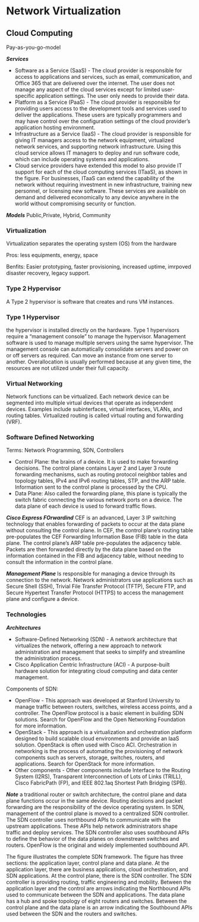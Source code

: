 # Network Virtualization

## Cloud Computing
Pay-as-you-go-model

***Services***
- Software as a Service (SaaS) - The cloud provider is responsible for access to applications and services, such as email, communication, and Office 365 that are delivered over the internet. The user does not manage any aspect of the cloud services except for limited user-specific application settings. The user only needs to provide their data.
- Platform as a Service (PaaS) - The cloud provider is responsible for providing users access to the development tools and services used to deliver the applications. These users are typically programmers and may have control over the configuration settings of the cloud provider’s application hosting environment.
- Infrastructure as a Service (IaaS) - The cloud provider is responsible for giving IT managers access to the network equipment, virtualized network services, and supporting network infrastructure. Using this cloud service allows IT managers to deploy and run software code, which can include operating systems and applications.
- Cloud service providers have extended this model to also provide IT support for each of the cloud computing services (ITaaS), as shown in the figure. For businesses, ITaaS can extend the capability of the network without requiring investment in new infrastructure, training new personnel, or licensing new software. These services are available on demand and delivered economically to any device anywhere in the world without compromising security or function.

***Models***
Public,Private, Hybrid, Community

### Virtualization
Virtualization separates the operating system (OS) from the hardware

Pros:
less equipments, energy, space

Benfits:
Easier prototyping, faster provisioning, increased uptime, imrpoved disaster recovery, legacy support.

### Type 2 Hypervisor
A Type 2 hypervisor is software that creates and runs VM instances.

### Type 1 Hypervisor
the hypervisor is installed directly on the hardware.
Type 1 hypervisors require a “management console” to manage the hypervisor. Management software is used to manage multiple servers using the same hypervisor. The management console can automatically consolidate servers and power on or off servers as required. Can move an instance from one server to another. Overallocation is usually performed because at any given time, the resources are not utilized under their full capacity.

### Virtual Networking
Network functions can be virtualized. Each network device can be segmented into multiple virtual devices that operate as independent devices. Examples include subinterfaces, virtual interfaces, VLANs, and routing tables. Virtualized routing is called virtual routing and forwarding (VRF).

### Software Defined Networking
Terms: Network Programming, SDN, Controllers

- Control Plane: the brains of a device. It is used to make forwarding decisions. The control plane contains Layer 2 and Layer 3 route forwarding mechanisms, such as routing protocol neighbor tables and topology tables, IPv4 and IPv6 routing tables, STP, and the ARP table. Information sent to the control plane is processed by the CPU.
- Data Plane: Also called the forwarding plane, this plane is typically the switch fabric connecting the various network ports on a device. The data plane of each device is used to forward traffic flows. 

***Cisco Express FOrwardind***
CEF is an advanced, Layer 3 IP switching technology that enables forwarding of packets to occur at the data plane without consulting the control plane. In CEF, the control plane’s routing table pre-populates the CEF Forwarding Information Base (FIB) table in the data plane. The control plane’s ARP table pre-populates the adjacency table. Packets are then forwarded directly by the data plane based on the information contained in the FIB and adjacency table, without needing to consult the information in the control plane.

***Management Plane***
Is responsible for managing a device through its connection to the network. Network administrators use applications such as Secure Shell (SSH), Trivial File Transfer Protocol (TFTP), Secure FTP, and Secure Hypertext Transfer Protocol (HTTPS) to access the management plane and configure a device.

### Technologies
***Architectures***
- Software-Defined Networking (SDN) - A network architecture that virtualizes the network, offering a new approach to network administration and management that seeks to simplify and streamline the administration process.
- Cisco Application Centric Infrastructure (ACI) - A purpose-built hardware solution for integrating cloud computing and data center management.

Components of SDN:

- OpenFlow - This approach was developed at Stanford University to manage traffic between routers, switches, wireless access points, and a controller. The OpenFlow protocol is a basic element in building SDN solutions. Search for OpenFlow and the Open Networking Foundation for more information.
- OpenStack - This approach is a virtualization and orchestration platform designed to build scalable cloud environments and provide an IaaS solution. OpenStack is often used with Cisco ACI. Orchestration in networking is the process of automating the provisioning of network components such as servers, storage, switches, routers, and applications. Search for OpenStack for more information.
- Other components - Other components include Interface to the Routing System (I2RS), Transparent Interconnection of Lots of Links (TRILL), Cisco FabricPath (FP), and IEEE 802.1aq Shortest Path Bridging (SPB).


***Note*** a traditional router or switch architecture, the control plane and data plane functions occur in the same device. Routing decisions and packet forwarding are the responsibility of the device operating system. In SDN, management of the control plane is moved to a centralized SDN controller.
The SDN controller uses northbound APIs to communicate with the upstream applications. These APIs help network administrators shape traffic and deploy services. The SDN controller also uses southbound APIs to define the behavior of the data planes on downstream switches and routers. OpenFlow is the original and widely implemented southbound API.

The figure illustrates the complete SDN framework. The figure has three sections: the application layer, control plane and data plane. At the application layer, there are business applications, cloud orchestration, and SDN applications. At the control plane, there is the SDN controller. The SDN controller is providing routing, traffic engineering and mobility. Between the application layer and the control are arrows indicating the Northbound APIs used to communicate between the SDN and applications. The data plane has a hub and spoke topology of eight routers and switches. Between the control plane and the data plane is an arrow indicating the Southbound APIs used between the SDN and the routers and switches.

